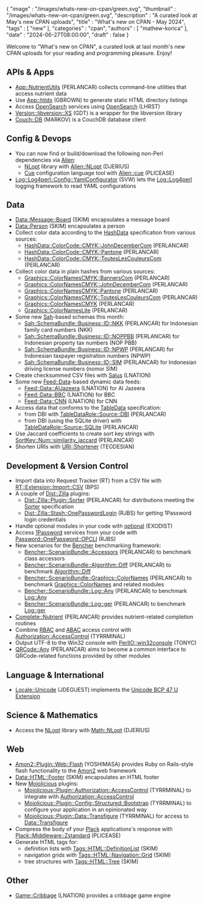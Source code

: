 {
   "image" : "/images/whats-new-on-cpan/green.svg",
   "thumbnail" : "/images/whats-new-on-cpan/green.svg",
   "description" : "A curated look at May's new CPAN uploads",
   "title" : "What's new on CPAN - May 2024",
   "tags" : [
      "new"
   ],
   "categories" : "cpan",
   "authors" : [
      "mathew-korica"
   ],
   "date" : "2024-06-27T08:00:00",
   "draft" : false
}


Welcome to "What's new on CPAN", a curated look at last month's new CPAN uploads for your reading and programming pleasure. Enjoy!

APIs & Apps
-----------
* [App::NutrientUtils](https://metacpan.org/pod/App::NutrientUtils) (PERLANCAR) collects command-line utilities that access nutrient data
* Use [App::htidx](https://metacpan.org/pod/App::htidx) (GBROWN) to generate static HTML directory listings
* Access [OpenSearch](https://opensearch.org/) services using [OpenSearch](https://metacpan.org/pod/OpenSearch) (LHRST)
* [Version::libversion::XS](https://metacpan.org/pod/Version::libversion::XS) (GDT) is a wrapper for the libversion library
* [Couch::DB](https://metacpan.org/pod/Couch::DB) (MARKOV) is a CouchDB database client


Config & Devops
---------------
* You can now find or build/download the following non-Perl dependencies via [Alien](https://metacpan.org/pod/Alien):
	* [NLopt](https://github.com/stevengj/nlopt) library with [Alien::NLopt](https://metacpan.org/pod/Alien::NLopt) (DJERIUS)
	* [Cue](https://cuelang.org/) configuration language tool with [Alien::cue](https://metacpan.org/pod/Alien::cue) (PLICEASE)
* [Log::Log4perl::Config::YamlConfigurator](https://metacpan.org/pod/Log::Log4perl::Config::YamlConfigurator) (SVW) lets the [Log::Log4perl](https://metacpan.org/pod/Log::Log4perl) logging framework to read YAML configurations


Data
----
* [Data::Message::Board](https://metacpan.org/pod/Data::Message::Board) (SKIM) encapsulates a message board
* [Data::Person](https://metacpan.org/pod/Data::Person) (SKIM) encapsulates a person
* Collect color data according to the [HashData](https://metacpan.org/pod/HashData) specification from various sources:
	* [HashData::ColorCode::CMYK::JohnDecemberCom](https://metacpan.org/pod/HashData::ColorCode::CMYK::JohnDecemberCom) (PERLANCAR)
	* [HashData::ColorCode::CMYK::Pantone](https://metacpan.org/pod/HashData::ColorCode::CMYK::Pantone) (PERLANCAR)
	* [HashData::ColorCode::CMYK::ToutesLesCouleursCom](https://metacpan.org/pod/HashData::ColorCode::CMYK::ToutesLesCouleursCom) (PERLANCAR)
* Collect color data in plain hashes from various sources:
	* [Graphics::ColorNamesCMYK::BannersCom](https://metacpan.org/pod/Graphics::ColorNamesCMYK::BannersCom) (PERLANCAR)
	* [Graphics::ColorNamesCMYK::JohnDecemberCom](https://metacpan.org/pod/Graphics::ColorNamesCMYK::JohnDecemberCom) (PERLANCAR)
	* [Graphics::ColorNamesCMYK::Pantone](https://metacpan.org/pod/Graphics::ColorNamesCMYK::Pantone) (PERLANCAR)
	* [Graphics::ColorNamesCMYK::ToutesLesCouleursCom](https://metacpan.org/pod/Graphics::ColorNamesCMYK::ToutesLesCouleursCom) (PERLANCAR)
	* [Graphics::ColorNamesCMYK](https://metacpan.org/pod/Graphics::ColorNamesCMYK) (PERLANCAR)
	* [Graphics::ColorNamesLite](https://metacpan.org/pod/Graphics::ColorNamesLite) (PERLANCAR)
* Some new [Sah](https://metacpan.org/pod/Sah)-based schemas this month:
	* [Sah::SchemaBundle::Business::ID::NKK](https://metacpan.org/pod/Sah::SchemaBundle::Business::ID::NKK) (PERLANCAR) for Indonesian family card numbers (NKK)
	* [Sah::SchemaBundle::Business::ID::NOPPBB](https://metacpan.org/pod/Sah::SchemaBundle::Business::ID::NOPPBB) (PERLANCAR) for Indonesian property tax numbers (NOP PBB)
	* [Sah::SchemaBundle::Business::ID::NPWP](https://metacpan.org/pod/Sah::SchemaBundle::Business::ID::NPWP) (PERLANCAR) for Indonesian taxpayer registration numbers (NPWP)
	* [Sah::SchemaBundle::Business::ID::SIM](https://metacpan.org/pod/Sah::SchemaBundle::Business::ID::SIM) (PERLANCAR) for Indonesian driving license numbers (nomor SIM)
* Create checksummed CSV files with [Salus](https://metacpan.org/pod/Salus) (LNATION)
* Some new [Feed::Data](https://metacpan.org/pod/Feed::Data)-based dynamic data feeds:
	* [Feed::Data::AlJazeera](https://metacpan.org/pod/Feed::Data::AlJazeera) (LNATION) for Al Jazeera
	* [Feed::Data::BBC](https://metacpan.org/pod/Feed::Data::BBC) (LNATION) for BBC
	* [Feed::Data::CNN](https://metacpan.org/pod/Feed::Data::CNN) (LNATION) for CNN
* Access data that conforms to the [TableData](https://metacpan.org/pod/TableData) specification:
	* from DBI with [TableDataRole::Source::DBI](https://metacpan.org/pod/TableDataRole::Source::DBI) (PERLANCAR)
	* from DBI (using the SQLite driver) with [TableDataRole::Source::SQLite](https://metacpan.org/pod/TableDataRole::Source::SQLite) (PERLANCAR)
* Use Jaccard coefficients to create sort key strings with [SortKey::Num::similarity_jaccard](https://metacpan.org/pod/SortKey::Num::similarity_jaccard) (PERLANCAR)
* Shorten URIs with [URI::Shortener](https://metacpan.org/pod/URI::Shortener) (TEODESIAN)


Development & Version Control
-----------------------------
* Import data into Request Tracker (RT) from a CSV file with [RT::Extension::Import::CSV](https://metacpan.org/pod/RT::Extension::Import::CSV) (BPS)
* A couple of [Dist::Zilla](https://metacpan.org/pod/Dist::Zilla) plugins:
	* [Dist::Zilla::Plugin::Sorter](https://metacpan.org/pod/Dist::Zilla::Plugin::Sorter) (PERLANCAR) for distributions meeting the [Sorter](https://metacpan.org/pod/Sorter) specification
	* [Dist::Zilla::Stash::OnePasswordLogin](https://metacpan.org/pod/Dist::Zilla::Stash::OnePasswordLogin) (RJBS) for getting 1Password login credentials
* Handle optional modules in your code with [optional](https://metacpan.org/pod/optional) (EXODIST)
* Access [1Password](https://1password.com/) services from your code with [Password::OnePassword::OPCLI](https://metacpan.org/pod/Password::OnePassword::OPCLI) (RJBS)
* New scenarios for the [Bencher](https://metacpan.org/dist/Bencher) benchmarking framework:
	* [Bencher::ScenarioBundle::Accessors](https://metacpan.org/pod/Bencher::ScenarioBundle::Accessors) (PERLANCAR) to benchmark class accessors
	* [Bencher::ScenarioBundle::Algorithm::Diff](https://metacpan.org/pod/Bencher::ScenarioBundle::Algorithm::Diff) (PERLANCAR) to benchmark [Algorithm::Diff](https://metacpan.org/pod/Algorithm::Diff)
	* [Bencher::ScenarioBundle::Graphics::ColorNames](https://metacpan.org/pod/Bencher::ScenarioBundle::Graphics::ColorNames) (PERLANCAR) to benchmark [Graphics::ColorNames](https://metacpan.org/pod/Graphics::ColorNames) and related modules
	* [Bencher::ScenarioBundle::Log::Any](https://metacpan.org/pod/Bencher::ScenarioBundle::Log::Any) (PERLANCAR) to benchmark [Log::Any](https://metacpan.org/pod/Log::Any)
	* [Bencher::ScenarioBundle::Log::ger](https://metacpan.org/pod/Bencher::ScenarioBundle::Log::ger) (PERLANCAR) to benchmark [Log::ger](https://metacpan.org/pod/Log::ger)
* [Complete::Nutrient](https://metacpan.org/pod/Complete::Nutrient) (PERLANCAR) provides nutrient-related completion routines
* Combine [RBAC](https://en.wikipedia.org/wiki/Role-based_access_control) and [ABAC](https://en.wikipedia.org/wiki/Attribute-based_access_control) access control with [Authorization::AccessControl](https://metacpan.org/pod/Authorization::AccessControl) (TYRRMINAL)
* Output UTF-8 to the Win32 console with [PerlIO::win32console](https://metacpan.org/pod/PerlIO::win32console) (TONYC)
* [QRCode::Any](https://metacpan.org/pod/QRCode::Any) (PERLANCAR) aims to become a common interface to QRCode-related functions provided by other modules


Language & International
------------------------
* [Locale::Unicode](https://metacpan.org/pod/Locale::Unicode) (JDEGUEST) implements the [Unicode BCP 47 U Extension](https://unicode.org/reports/tr35/#u_Extension)


Science & Mathematics
---------------------
* Access the [NLopt](https://github.com/stevengj/nlopt) library with [Math::NLopt](https://metacpan.org/pod/Math::NLopt) (DJERIUS)


Web
---
* [Amon2::Plugin::Web::Flash](https://metacpan.org/pod/Amon2::Plugin::Web::Flash) (YOSHIMASA) provides Ruby on Rails-style flash functionality to the [Amon2](https://metacpan.org/pod/Amon2) web framework
* [Data::HTML::Footer](https://metacpan.org/pod/Data::HTML::Footer) (SKIM) encapsulates an HTML footer
* New [Mojolicious](https://metacpan.org/pod/Mojolicious) plugins:
	* [Mojolicious::Plugin::Authorization::AccessControl](https://metacpan.org/pod/Mojolicious::Plugin::Authorization::AccessControl) (TYRRMINAL) to integrate with [Authorization::AccessControl](https://metacpan.org/pod/Authorization::AccessControl)
	* [Mojolicious::Plugin::Config::Structured::Bootstrap](https://metacpan.org/pod/Mojolicious::Plugin::Config::Structured::Bootstrap) (TYRRMINAL) to configure your application in an opinionated way
	* [Mojolicious::Plugin::Data::Transfigure](https://metacpan.org/pod/Mojolicious::Plugin::Data::Transfigure) (TYRRMINAL) for access to [Data::Transfigure](https://metacpan.org/pod/Data::Transfigure)
* Compress the body of your [Plack](https://metacpan.org/pod/Plack) applications's response with [Plack::Middleware::Zstandard](https://metacpan.org/pod/Plack::Middleware::Zstandard) (PLICEASE)
* Generate HTML tags for:
	* definition lists with [Tags::HTML::DefinitionList](https://metacpan.org/pod/Tags::HTML::DefinitionList) (SKIM)
	* navigation grids with [Tags::HTML::Navigation::Grid](https://metacpan.org/pod/Tags::HTML::Navigation::Grid) (SKIM)
	* tree structures with [Tags::HTML::Tree](https://metacpan.org/pod/Tags::HTML::Tree) (SKIM)


Other
-----
* [Game::Cribbage](https://metacpan.org/pod/Game::Cribbage) (LNATION) provides a cribbage game engine




